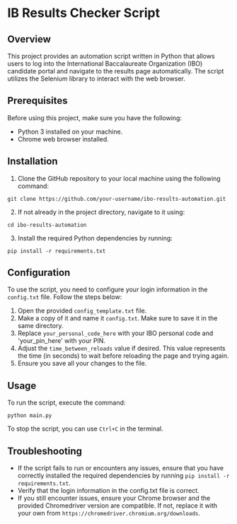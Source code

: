 # IB Results Checker Script

## Overview
This project provides an automation script written in Python that allows users to log into the International Baccalaureate Organization (IBO) candidate portal and navigate to the results page automatically. The script utilizes the Selenium library to interact with the web browser.

## Prerequisites
Before using this project, make sure you have the following:
- Python 3 installed on your machine.
- Chrome web browser installed.

## Installation
1. Clone the GitHub repository to your local machine using the following command:
```
git clone https://github.com/your-username/ibo-results-automation.git
```
2. If not already in the project directory, navigate to it using:
```
cd ibo-results-automation
```
3. Install the required Python dependencies by running:
```
pip install -r requirements.txt
```

## Configuration
To use the script, you need to configure your login information in the `config.txt` file. Follow the steps below:
1. Open the provided `config_template.txt` file.
2. Make a copy of it and name it `config.txt`. Make sure to save it in the same directory.
3. Replace `your_personal_code_here` with your IBO personal code and 'your_pin_here' with your PIN.
4. Adjust the `time_between_reloads` value if desired. This value represents the time (in seconds) to wait before reloading the page and trying again.
5. Ensure you save all your changes to the file.

## Usage
To run the script, execute the command:
```
python main.py
```
To stop the script, you can use `Ctrl+C` in the terminal.

## Troubleshooting
- If the script fails to run or encounters any issues, ensure that you have correctly installed the required dependencies by running `pip install -r requirements.txt`.
- Verify that the login information in the config.txt file is correct.
- If you still encounter issues, ensure your Chrome browser and the provided Chromedriver version are compatible. If not, replace it with your own from `https://chromedriver.chromium.org/downloads`.
